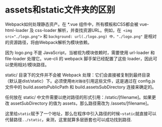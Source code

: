 # assets和static文件夹的区别
Webpack如何处理静态资产。在 *.vue 组件中，所有模板和CSS都会被 vue-html-loader 及 css-loader 解析，并查找资源URL。例如，在` <img src="./logo.png">`
和 `background: url(./logo.png) 中，"./logo.png"` 是相对的资源路径，将由Webpack解析为模块依赖。

因为 logo.png 不是 JavaScript，当被视为模块依赖时，需要使用 url-loader 和 file-loader
处理它。vue-cli 的 webpack 脚手架已经配置了这些 loader，因此可以使用相对/模块路径。

static/ 目录下的文件并不会被 Webpack 处理：它们会直接被复制到最终目录（默认是dist/static）下。必须使用`绝对路径`引用这些文件，这是通过在 config.js 文件中的 build.assetsPublicPath 和 build.assetsSubDirectory 连接来确定的。

任何放在 static/ 中文件需要以绝对路径的形式引用：/static/[filename]。如果更改 assetSubDirectory 的值为 assets，那么路径需改为 /assets/[filename]。

这里给`static`赋予了一个地址，那么在程序中引入路径的时候`~static`就直接可以代替路径`../static`，亲测，这里就算多层嵌套也可以成功找到路径.
